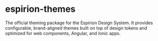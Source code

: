 # espirion-themes
The official theming package for the Espirion Design System. It provides configurable, brand-aligned themes built on top of design tokens and optimized for web components, Angular, and Ionic apps.
